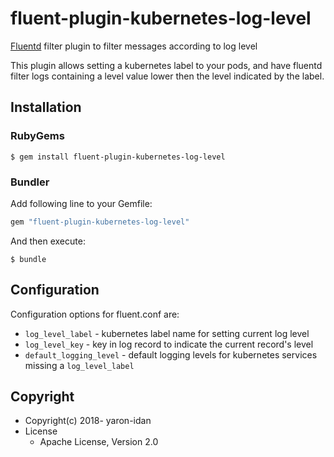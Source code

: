 # fluent-plugin-kubernetes-log-level

[Fluentd](https://fluentd.org/) filter plugin to filter messages according to log level

This plugin allows setting a kubernetes label to your pods, and have fluentd filter logs containing a level value lower then the level indicated by the label.

## Installation

### RubyGems

```
$ gem install fluent-plugin-kubernetes-log-level
```

### Bundler

Add following line to your Gemfile:

```ruby
gem "fluent-plugin-kubernetes-log-level"
```

And then execute:

```
$ bundle
```

## Configuration

Configuration options for fluent.conf are:

* `log_level_label` - kubernetes label name for setting current log level
* `log_level_key` - key in log record to indicate the current record's level
* `default_logging_level` - default logging levels for kubernetes services missing a `log_level_label`

## Copyright

* Copyright(c) 2018- yaron-idan
* License
  * Apache License, Version 2.0

